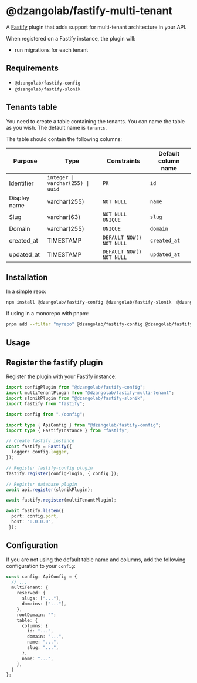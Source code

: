 # @dzangolab/fastify-multi-tenant

A [Fastify](https://github.com/fastify/fastify) plugin that adds support for multi-tenant architecture in your API.

When registered on a Fastify instance, the plugin will:
* run migrations for each tenant

## Requirements

* `@dzangolab/fastify-config`
* `@dzangolab/fastify-slonik`

## Tenants table

You need to create a table containing the tenants. You can name the table as you wish. The default name is `tenants`.

The table should contain the following columns:

| Purpose      | Type                              | Constraints               |  Default column name |
|--------------|-----------------------------------|---------------------------|----------------------|
| Identifier   | `integer \| varchar(255) \| uuid` | `PK`                      | `id`                 |
| Display name | varchar(255)                      | `NOT NULL`                | `name`               |
| Slug         | varchar(63)                       | `NOT NULL UNIQUE`         | `slug`               |
| Domain       | varchar(255)                      | `UNIQUE`                  | `domain`             |
| created_at   | TIMESTAMP                         | `DEFAULT NOW() NOT NULL`  | `created_at`         |
| updated_at   | TIMESTAMP                         | `DEFAULT NOW() NOT NULL`  | `updated_at`         |

## Installation

In a simple repo:

```bash
npm install @dzangolab/fastify-config @dzangolab/fastify-slonik  @dzangolab/fastify-multi-tenant
```

If using in a monorepo with pnpm:

```bash
pnpm add --filter "myrepo" @dzangolab/fastify-config @dzangolab/fastify-slonik @dzangolab/fastify-multi-tenant
```

## Usage

## Register the fastify plugin

Register the plugin with your Fastify instance:

```typescript
import configPlugin from "@dzangolab/fastify-config";
import multiTenantPlugin from "@dzangolab/fastify-multi-tenant";
import slonikPlugin from "@dzangolab/fastify-slonik";
import fastify from "fastify";

import config from "./config";

import type { ApiConfig } from "@dzangolab/fastify-config";
import type { FastifyInstance } from "fastify";

// Create fastify instance
const fastify = Fastify({
  logger: config.logger,
});

// Register fastify-config plugin
fastify.register(configPlugin, { config });

// Register database plugin
await api.register(slonikPlugin);

await fastify.register(multiTenantPlugin);

await fastify.listen({
  port: config.port,
  host: "0.0.0.0",
 });
```

## Configuration

If you are not using the default table name and columns, add the following configuration to your `config`:

```typescript
const config: ApiConfig = {
  // ...
  multiTenant: {
    reserved: {
      slugs: ["..."],
      domains: ["..."],
    },
    rootDomain: "";
    table: {
      columns: {
        id: "...",
        domain: "...",
        name: "...",
        slug: "...",
      },
      name: "...",
    },
  }
};
```
